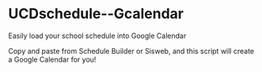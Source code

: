 # UCDschedule--Gcalendar
Easily load your school schedule into Google Calendar

Copy and paste from Schedule Builder or Sisweb, and this script will create a Google Calendar for you!
